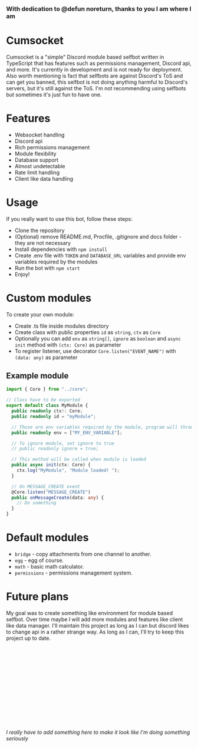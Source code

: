 ### With dedication to @defun noreturn, thanks to you I am where I am

# Cumsocket
Cumsocket is a "simple" Discord module based selfbot written in TypeScript that has features such as permissions management, Discord api, and more. It's currently in development and is not ready for deployment. Also worth mentioning is fact that selfbots are against Discord's ToS and can get you banned, this selfbot is not doing anything harmful to Discord's servers, but it's still against the ToS. I'm not recommending using selfbots but sometimes it's just fun to have one.

# Features
- Websocket handling
- Discord api
- Rich permissions management
- Module flexibility
- Database support
- Almost undetectable
- Rate limit handling
- Client like data handling

# Usage
If you really want to use this bot, follow these steps:
- Clone the repository
- (Optional) remove README.md, Procfile, .gitignore and docs folder - they are not necessary
- Install dependencies with `npm install`
- Create .env file with `TOKEN` and `DATABASE_URL` variables and provide env variables required by the modules
- Run the bot with `npm start`
- Enjoy!

# Custom modules
To create your own module:
- Create .ts file inside modules directory
- Create class with public properties `id` as `string`, `ctx` as `Core`
- Optionally you can add `env` as `string[]`, `ignore` as `boolean` and `async init` method with `(ctx: Core)` as parameter
- To register listener, use decorator `Core.listen("EVENT_NAME")` with `(data: any)` as parameter

## Example module
```ts
import { Core } from "../core";

// Class have to be exported
export default class MyModule {
  public readonly ctx!: Core;
  public readonly id = "myModule";

  // Those are env variables required by the module, program will throw error if they are not provided
  public readonly env = ["MY_ENV_VARIABLE"];

  // To ignore module, set ignore to true
  // public readonly ignore = true;

  // This method will be called when module is loaded
  public async init(ctx: Core) {
    ctx.log("MyModule", "Module loaded! ");
  }

  // On MESSAGE_CREATE event
  @Core.listen("MESSAGE_CREATE")
  public onMessageCreate(data: any) {
    // Do something
  }
}
```

# Default modules
- `bridge` - copy attachments from one channel to another.
- `egg` - egg of course.
- `math` - basic math calculator.
- `permissions` - permissions management system.


# Future plans
My goal was to create something like environment for module based selfbot. Over time maybe I will add more modules and features like client like data manager. I'll maintain this project as long as I can but discord likes to change api in a rather strange way. As long as I can, I'll try to keep this project up to date.



<br>
<br>
<br>
<br>
<br>
<br>
<br>
<br>
<br>
<br>
<br>
<br>

###### I really have to add something here to make it look like I'm doing something seriously

